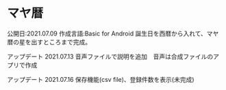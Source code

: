 # マヤ暦

公開日:2021.07.09
作成言語:Basic for Android
誕生日を西暦から入れて、マヤ暦の星を出すところまで完成。

アップデート
2021.07.13 音声ファイルで説明を追加　音声は合成ファイルのアプリで作成

アップデート
2021.07.16 保存機能(csv file)、登録件数を表示(未完成)





